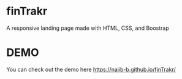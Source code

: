 # finTrakr
A responsive landing page made with HTML, CSS,
and Boostrap 
# DEMO
You can check out the demo here https://najib-b.github.io/finTrakr/
